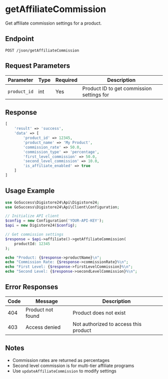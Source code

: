 # getAffiliateCommission

Get affiliate commission settings for a product.

## Endpoint

```
POST /json/getAffiliateCommission
```

## Request Parameters

| Parameter | Type | Required | Description |
|-----------|------|----------|-------------|
| `product_id` | int | Yes | Product ID to get commission settings for |

## Response

```php
[
    'result' => 'success',
    'data' => [
        'product_id' => 12345,
        'product_name' => 'My Product',
        'commission_rate' => 50.0,
        'commission_type' => 'percentage',
        'first_level_commission' => 50.0,
        'second_level_commission' => 10.0,
        'is_affiliate_enabled' => true
    ]
]
```

## Usage Example

```php
use GoSuccess\Digistore24\Api\Digistore24;
use GoSuccess\Digistore24\Api\Client\Configuration;

// Initialize API client
$config = new Configuration('YOUR-API-KEY');
$api = new Digistore24($config);

// Get commission settings
$response = $api->affiliate()->getAffiliateCommission(
    productId: 12345
);

echo "Product: {$response->productName}\n";
echo "Commission Rate: {$response->commissionRate}%\n";
echo "First Level: {$response->firstLevelCommission}%\n";
echo "Second Level: {$response->secondLevelCommission}%\n";
```

## Error Responses

| Code | Message | Description |
|------|---------|-------------|
| 404 | Product not found | Product does not exist |
| 403 | Access denied | Not authorized to access this product |

## Notes

- Commission rates are returned as percentages
- Second level commission is for multi-tier affiliate programs
- Use `updateAffiliateCommission` to modify settings
